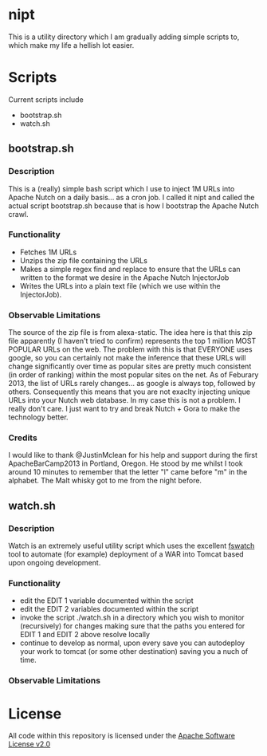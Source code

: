 nipt
====

This is a utility directory which I am gradually adding simple scripts to, which make my life a hellish lot easier.

# Scripts

Current scripts include
 * bootstrap.sh
 * watch.sh

## bootstrap.sh

### Description

This is a (really) simple bash script which I use to inject 1M URLs into Apache Nutch on a daily basis... as a cron job. I called it nipt and called the actual script bootstrap.sh because that is how I bootstrap the Apache Nutch crawl. 

### Functionality

* Fetches 1M URLs 
* Unzips the zip file containing the URLs
* Makes a simple regex find and replace to ensure that the URLs can written to the format we desire in the Apache Nutch InjectorJob
* Writes the URLs into a plain text file (which we use within the InjectorJob).

### Observable Limitations

The source of the zip file is from alexa-static. The idea here is that this zip file apparently (I haven't tried to confirm) represents the top 1 million MOST POPULAR URLs on the web. 
The problem with this is that EVERYONE uses google, so you can certainly not make the inference that these URLs will change significantly over time as popular sites are pretty much consistent (in order of ranking) within the most popular sites on the net. As of Feburary 2013, the list of URLs rarely changes... as google is always top, followed by others.
Consequently this means that you are not exaclty injecting unique URLs into your Nutch web database.
In my case this is not a problem. I really don't care. I just want to try and break Nutch + Gora to make the technology better. 

### Credits

I would like to thank @JustinMclean for his help and support during the first ApacheBarCamp2013 in Portland, Oregon. He stood by me whilst I took around 10 minutes to remember that the letter "l" came before "m" in the alphabet. The Malt whisky got to me from the night before.

## watch.sh

### Description

Watch is an extremely useful utility script which uses the excellent [fswatch](https://github.com/emcrisostomo/fswatch) tool to automate (for example) deployment of a WAR into Tomcat based upon ongoing development.

### Functionality 

* edit the EDIT 1 variable documented within the script
* edit the EDIT 2 variables documented within the script
* invoke the script ./watch.sh in a directory which you wish to monitor (recursively) for changes making sure that the paths you entered for EDIT 1 and EDIT 2 above resolve locally
* continue to develop as normal, upon every save you can autodeploy your work to tomcat (or some other destination) saving you a nuch of time.

### Observable Limitations

# License
All code within this repository is licensed under the [Apache Software License v2.0](http://www.apache.org/licenses/LICENSE-2.0)

